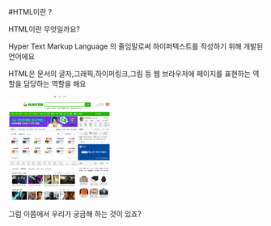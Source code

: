 #HTML이란 ?

HTML이란 무엇일까요? 

Hyper Text Markup Language 의 줄임말로써 하이퍼텍스트를 작성하기 위해 개발된 언어에요

HTML은 문서의 글자,그래픽,하이퍼링크,그림 등 웹 브라우저에 페이지를 표현하는 역할을 담당하는 역할을 해요

![](/html/image/naver.png) 


그럼 이쯤에서 우리가 궁금해 하는 것이 있죠?